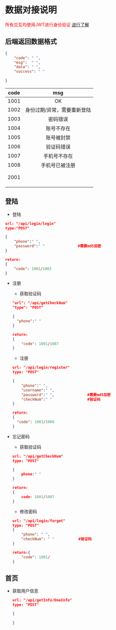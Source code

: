 

# 数据对接说明

<font color=red>所有交互均使用JWT进行身份验证 [进行了解](https://www.jianshu.com/p/576dbf44b2ae)</font>

## 后端返回数据格式

```json
{
    "code": " ",
    "msg":  " ",
    "data": " ",
    "success": " "
    
}
```





| code |             msg             |
| :--: | :-------------------------: |
| 1001 |             OK              |
| 1002 | 身份过期/异常，需要重新登陆 |
| 1003 |          密码错误           |
| 1004 |         账号不存在          |
| 1005 |         账号被封禁          |
| 1006 |         验证码错误          |
| 1007 |        手机号不存在         |
| 1008 |       手机号已被注册        |
|      |                             |
|      |                             |
| 2001 |                             |
|      |                             |
|      |                             |
|      |                             |

## 登陆

- 登陆

```json
url: "/api/login/login"
type:"POST"

{
    "phone":" ",
    "password":" "               #需要md5加密
}

return:
{
    "code": 1001/1003
}
```

- 注册

  - 获取验证码

  ```json
  "url": "/api/getCheckNum"
  "type": "POST"
  
  {
    "phone":" "
  }

  return:
  {
      "code": 1001/1007
  }
  ```
  
  - 注册
  
  ```json
  url: "/api/login/register"
  type: "POST"
  
  {
      "phone":" ",
      "username":" ",
      "password":" ",				#需要md5加密
      "checkNum":" "				#验证码
  }
  
  return:
  {
  	"code": 1001/1008
  }
  ```
- 忘记密码

  - 获取验证码

  ```json
  url: "/api/getCheckNum"
  type: "POST"
  
  {
      phone:" "
  }
  
  return:
  {
      code: 1001/1007
  }
  ```

  - 修改密码

  ```json
  url: "/api/login/forget"
  type: "POST"
  {
      "phone": " ",
      "checkNum": " "			#验证码
  }
  
  return:{
      "code": 1001/
  }
  ```



## 首页

- 获取用户信息

  ```json
  url: "/api/getInfo/OneInfo"
  type: "POST"
  
  {
      
  }
  ```

  